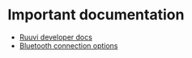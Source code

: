 # Important documentation

  * [Ruuvi developer docs](https://docs.ruuvi.com/communication/bluetooth-connection)
  * [Bluetooth connection options](https://github.com/bluez/bluez/wiki/L2CAP)


